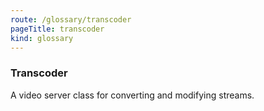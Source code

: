 ```yaml
---
route: /glossary/transcoder
pageTitle: transcoder
kind: glossary
---
```


### Transcoder

A video server class for converting and modifying streams.